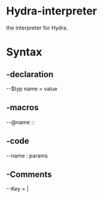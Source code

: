 # Hydra-interpreter
the interpreter for Hydra.

# Syntax
-declaration
--
--$typ name = value

-macros
--
--@name ::

-code
--
--name : params

-Comments
--
--Key = |



